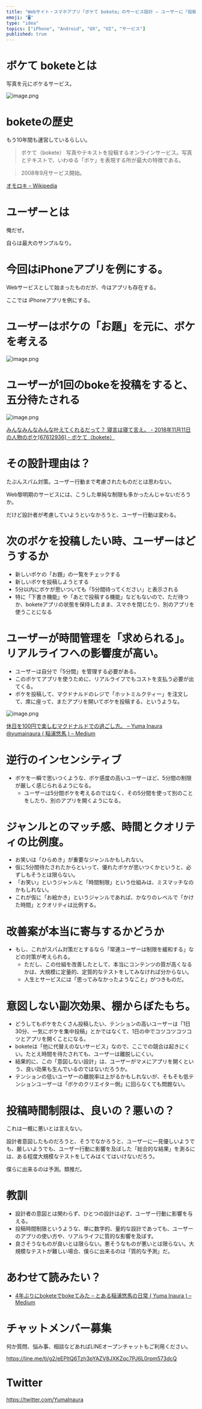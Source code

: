 ```yaml
---
title: "Webサイト・スマホアプリ「ボケて bokete」のサービス設計 – ユーザーに「投稿時間」の制限を与えると、ユーザー行動はどう変わるか。 "
emoji: "🖥"
type: "idea"
topics: ["iPhone", "Android", "UX", "UI", "サービス"]
published: true
---
```


# ボケて boketeとは

写真を元にボケるサービス。

![image.png](https://qiita-image-store.s3.amazonaws.com/0/89618/72c53c61-c97f-aa6c-feb7-d53ae7645e60.png)


# boketeの歴史

もう10年間も運営しているらしい。

>ボケて（bokete）
>写真やテキストを投稿するオンラインサービス。写真とテキストで、いわゆる「ボケ」を表現する所が最大の特徴である。

>2008年9月サービス開始。

[オモロキ - Wikipedia](https://ja.wikipedia.org/wiki/%E3%82%AA%E3%83%A2%E3%83%AD%E3%82%AD)

# ユーザーとは

俺だぜ。

自らは最大のサンプルなり。

# 今回はiPhoneアプリを例にする。

Webサービスとして始まったものだが、今はアプリも存在する。

ここでは iPhoneアプリを例にする。

# ユーザーはボケの「お題」を元に、ボケを考える

![image.png](https://qiita-image-store.s3.amazonaws.com/0/89618/ca27cb26-cbcb-b878-3c91-81cdc2fe54c3.png)

# ユーザーが1回のbokeを投稿をすると、五分待たされる


![image.png](https://qiita-image-store.s3.amazonaws.com/0/89618/ab8a7a34-5e27-1118-46ef-ee5829686e66.png)

[みんなみんなみんな叶えてくれるだって？ 寝言は寝て言え。 - 2018年11月11日の人物のボケ[67612936] - ボケて（bokete）](https://bokete.jp/boke/67612936)

# その設計理由は？

たぶんスパム対策。ユーザー行動まで考慮されたものだとは思わない。

Web黎明期のサービスには、こうした単純な制限も多かったんじゃないだろうか。

だけど設計者が考慮していようといなかろうと、ユーザー行動は変わる。

# 次のボケを投稿したい時、ユーザーはどうするか

- 新しいボケの「お題」の一覧をチェックする
- 新しいボケを投稿しようとする
- 5分以内にボケが思いついても「5分間待ってください」と表示される
- 特に「下書き機能」や「あとで投稿する機能」などもないので、ただ待つか、boketeアプリの状態を保持したまま、スマホを閉じたり、別のアプリを使うことになる

# ユーザーが時間管理を「求められる」。リアルライフへの影響度が高い。

- ユーザーは自分で「5分間」を管理する必要がある。
- このボケてアプリを使うために、リアルライフでもコストを支払う必要が出てくる。
- ボケを投稿して、マクドナルドのレジで「ホットミルクティー」を注文して、席に座って、またアプリを開いてボケを投稿する、というような。

![image.png](https://qiita-image-store.s3.amazonaws.com/0/89618/2b1b96e7-28b6-452c-a7bd-993fb684a66c.png)



[休日を100円で楽しむマクドナルドでの過ごし方。 – Yuma Inaura @yumainaura ( 稲浦悠馬 ) – Medium](https://medium.com/@YumaInaura/%E4%BC%91%E6%97%A5%E3%82%92100%E5%86%86%E3%81%A7%E6%A5%BD%E3%81%97%E3%82%80%E3%83%9E%E3%82%AF%E3%83%89%E3%83%8A%E3%83%AB%E3%83%89%E3%81%A7%E3%81%AE%E9%81%8E%E3%81%94%E3%81%97%E6%96%B9-ddf2ef64a16b)

# 逆行のインセンシティブ

- ボケを一瞬で思いつくような、ボケ感度の高いユーザーほど、5分間の制限が厳しく感じられるようになる。
  - ユーザーは5分間ボケを考えるのではなく、その5分間を使って別のことをしたり、別のアプリを開くようになる。


# ジャンルとのマッチ感、時間とクオリティの比例度。

- お笑いは「ひらめき」が重要なジャンルかもしれない。
- 仮に5分間待たされたからといって、優れたボケが思いつくかというと、必ずしもそうとは限らない。
- 「お笑い」というジャンルと「時間制限」という仕組みは、ミスマッチなのかもしれない。
- これが仮に「お絵かき」というジャンルであれば、かなりのレベルで「かけた時間」とクオリティは比例する。


# 改善案が本当に寄与するかどうか

- もし、これがスパム対策だとするなら「常連ユーザーは制限を緩和する」などの対策が考えられる。
  - ただし、この仕組を改善したとして、本当にコンテンツの質が高くなるかは、大規模に定量的、定質的なテストをしてみなければ分からない。
  - 人生とサービスには「思ってみなかったようなこと」がつきものだ。

# 意図しない副次効果、棚からぼたもち。

- どうしてもボケをたくさん投稿したい、テンションの高いユーザーは「1日30分、一気にボケを集中投稿」とかではなくて、1日の中でコツコツコツコツとアプリを開くことになる。
- boketeは「他に代替えのないサービス」なので、ここでの競合は起きにくい。たとえ時間を待たされても、ユーザーは離脱しにくい。
- 結果的に、この「意図しない設計」は、ユーザーがマメにアプリを開くという、良い効果も生んでいるのではないだろうか。
- テンションの低いユーザーの離脱率は上がるかもしれないが、そもそも低テンションユーザーは「ボケのクリエイター側」に回らなくても問題ない。

# 投稿時間制限は、良いの？悪いの？

これは一概に悪いとは言えない。

設計者意図したものだろうと、そうでなかろうと、ユーザーに一見優しいようでも、厳しいようでも、ユーザー行動に影響を及ぼした「総合的な結果」を測るには、ある程度大規模なテストをしてみはくてはいけないだろう。

僕らに出来るのは予測。類推だ。

# 教訓

- 設計者の意図とは関わらず、ひとつの設計は必ず、ユーザー行動に影響を与える。
- 投稿時間制限というような、単に数字的、量的な設計であっても、ユーザーのアプリの使い方や、リアルライフに質的な影響を及ぼす。
- 良さそうなものが良いとは限らない。悪そうなものが悪いとは限らない。大規模なテストが難しい場合、僕らに出来るのは「質的な予測」だ。

# あわせて読みたい？

- [4年ぶりにboketeでbokeてみた – とある稲浦悠馬の日常 ( Yuma Inaura ) – Medium](https://medium.com/yumainaura/4%E5%B9%B4%E3%81%B6%E3%82%8A%E3%81%ABbokete%E3%81%A7boke%E3%81%A6%E3%81%BF%E3%81%9F-e0acccb96114)








<!-- Update From Qiita API -->

# チャットメンバー募集


何か質問、悩み事、相談などあればLINEオープンチャットもご利用ください。

https://line.me/ti/g2/eEPltQ6Tzh3pYAZV8JXKZqc7PJ6L0rpm573dcQ





# Twitter


https://twitter.com/YumaInaura


<!-- Update From Qiita API -->


